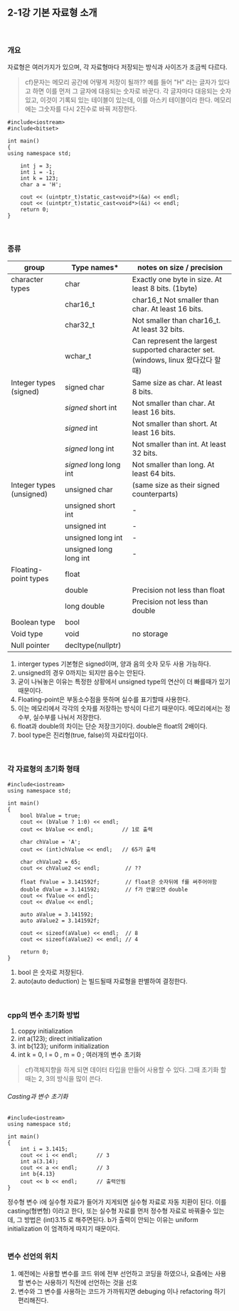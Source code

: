 ## 2-1강 기본 자료형 소개
<br>

### 개요
자료형은 여러가지가 있으며, 각 자료형마다 저장되는 방식과 사이즈가 조금씩 다르다.

>cf)문자는 메모리 공간에 어떻게 저장이 될까?? 예를 들어 "H" 라는 글자가 있다고 하면 이를 먼저 그 글자에 대응되는 숫자로 바꾼다. 각 글자마다 대응되는 숫자있고, 이것이 기록되 있는 테이블이 있는데, 이를 아스키 테이블이라 한다. 메모리에는 그숫자를 다시 2진수로 바꿔 저장한다.

    #include<iostream>
    #include<bitset>

    int main()
    {
    using namespace std;

        int j = 3;
        int i = -1;
        int k = 123;
        char a = 'H';

        cout << (uintptr_t)static_cast<void*>(&a) << endl;
        cout << (uintptr_t)static_cast<void*>(&i) << endl;
        return 0;
    }
<br>

### 종류
  group          |       Type names*       |     notes on size / precision
-----------------| ------------------------| ----------------------------
character types  | char| Exactly one byte in size. At least 8 bits. (1byte)
<br>| char16_t|char16_t	Not smaller than char. At least 16 bits.
<br>|char32_t	|Not smaller than char16_t. At least 32 bits.
<br>|wchar_t	|Can represent the largest supported character set. (windows, linux 왔다갔다 할때)
Integer types (signed)|	signed char	|Same size as char. At least 8 bits.
<br>|_signed_ short int	|Not smaller than char. At least 16 bits.
<br>|_signed_ int	|Not smaller than short. At least 16 bits.
<br>|_signed_ long int	|Not smaller than int. At least 32 bits.
<br>|_signed_ long long int	|Not smaller than long. At least 64 bits.
Integer types (unsigned)	|unsigned char	|(same size as their signed counterparts)
<br>|unsigned short int|-
<br>|unsigned int|-
<br>|unsigned long int|-
<br>|unsigned long long int|-
|Floating-point types	|float|
<br>|double	|Precision not less than float
<br>|long double	|Precision not less than double
Boolean type	|bool
Void type	|void|	no storage
Null pointer|	decltype(nullptr)	|

1. interger types 기본형은 signed이며, 양과 음의 숫자 모두 사용 가능하다.
2. unsigned의 경우 0까지는 되지만 음수는 안된다.
3. 굳이 나눠놓은 이유는 특정한 상황에서 unsigned type의 연산이 더 빠를때가 있기 때문이다.
4. Floating-point은 부동소수점을 뜻하며 실수를 표기할때 사용한다.
5. 이는 메모리에서 각각의 숫자를 저장하는 방식이 다르기 때문이다. 메모리에서는 정수부, 실수부를 나눠서 저장한다.
6. float과 double의 차이는 단순 저장크기이다. double은 float의 2배이다.
7. bool type은 진리형(true, false)의 자료타입이다.
<br>

### 각 자료형의 초기화 형태

    #include<iostream>
    using namespace std;

    int main()
    {        
        bool bValue = true;
        cout << (bValue ? 1:0) << endl;
        cout << bValue << endl;         // 1로 출력

        char chValue = 'A';
        cout << (int)chValue << endl;   // 65가 출력

        char chValue2 = 65;
        cout << chValue2 << endl;        // ??

        float fValue = 3.141592f;        // float은 숫자뒤에 f를 써주어야함
        double dValue = 3.141592;        // f가 안붙으면 double
        cout << fValue << endl;     
        cout << dValue << endl;

        auto aValue = 3.141592;     
        auto aValue2 = 3.141592f;

        cout << sizeof(aValue) << endl;  // 8
        cout << sizeof(aValue2) << endl; // 4

        return 0;
    } 

1. bool 은 숫자로 저장된다.
2. auto(auto deduction) 는 빌드될때 자료형을 판별하여 결정한다.
<br>

### cpp의 변수 초기화 방법

1. coppy initialization
2. int a(123); direct initialization
3. int b{123}; uniform initialization
4. int k = 0, l = 0 , m = 0 ; 여러개의 변수 초기화
>cf)객체지향을 하게 되면 데이터 타입을 만들어 사용할 수 있다. 그때 초기화 할때는 2, 3의 방식을 많이 쓴다.

###### Casting과 변수 초기화

    #include<iostream>
    using namespace std;

    int main()
    {
        int i = 3.1415;
        cout << i << endl;      // 3
        int a(3.14);
        cout << a << endl;      // 3
        int b{4.13}
        cout << b << endl;      // 출력안됨  
    }

정수형 변수 i에 실수형 자료가 들어가 지게되면 실수형 자료로 자동 치환이 된다. 이를 casting(형변형) 이라고 한다,
또는 실수형 자료를 먼저 정수형 자료로 바꿔줄수 있는데, 그 방법은 (int)3.15 로 해주면된다.
b가 출력이 안되는 이유는 uniform initialization 이 엄격하게 따지기 때문이다.    
<br>
### 변수 선언의 위치

1. 예전에는 사용할 변수를 코드 위에 전부 선언하고 코딩을 하였으나, 요즘에는 사용할 변수는 사용하기 직전에 선언하는 것을 선호
2. 변수와 그 변수를 사용하는 코드가 가까워지면 debuging 이나 refactoring 하기 편리해진다.
